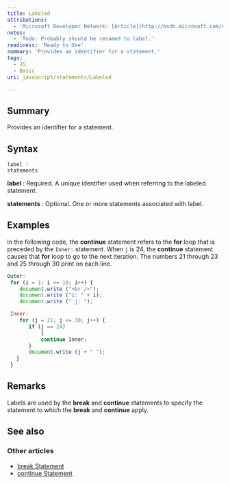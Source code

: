 ```yaml
---
title: Labeled
attributions:
  - 'Microsoft Developer Network: [Article](http://msdn.microsoft.com/en-us/library/ie/d3666y5k(v=vs.94).aspx)'
notes:
  - 'Todo: Probably should be renamed to label.'
readiness: 'Ready to Use'
summary: 'Provides an identifier for a statement.'
tags:
  - JS
  - Basic
uri: javascript/statements/Labeled

---
```

## Summary

Provides an identifier for a statement.

## Syntax

    label :
    statements

**label**
:   Required. A unique identifier used when referring to the labeled statement.

**statements**
:   Optional. One or more statements associated with label.

## Examples

In the following code, the **continue** statement refers to the **for** loop that is preceded by the `Inner:` statement. When `j` is 24, the **continue** statement causes that **for** loop to go to the next iteration. The numbers 21 through 23 and 25 through 30 print on each line.

``` js
Outer:
 for (i = 1; i <= 10; i++) {
    document.write ("<br />");
    document.write ("i: " + i);
    document.write (" j: ");

 Inner:
    for (j = 21; j <= 30; j++) {
       if (j == 24)
           {
           continue Inner;
       }
       document.write (j + " ");
   }
 }
```

## Remarks

Labels are used by the **break** and **continue** statements to specify the statement to which the **break** and **continue** apply.

## See also

### Other articles

-   [break Statement](/javascript/statements/break)
-   [continue Statement](/javascript/statements/continue)

